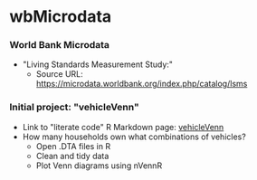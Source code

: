# wbMicrodata
### World Bank Microdata
- "Living Standards Measurement Study:" 
  - Source URL: https://microdata.worldbank.org/index.php/catalog/lsms

### Initial project: "vehicleVenn"
- Link to "literate code" R Markdown page: [vehicleVenn](http://bhrdwj.net/r/vehicleVennNotebook.html)
- How many households own what combinations of vehicles?
  - Open .DTA files in R
  - Clean and tidy data
  - Plot Venn diagrams using nVennR
